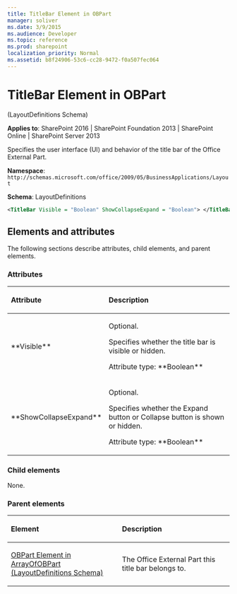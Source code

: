 ```yaml
---
title: TitleBar Element in OBPart
manager: soliver
ms.date: 3/9/2015
ms.audience: Developer
ms.topic: reference
ms.prod: sharepoint
localization_priority: Normal
ms.assetid: b8f24906-53c6-cc28-9472-f0a507fec064
---
```


# TitleBar Element in OBPart 

(LayoutDefinitions Schema)

**Applies to**: SharePoint 2016 | SharePoint Foundation 2013 | SharePoint Online | SharePoint Server 2013

Specifies the user interface (UI) and behavior of the title bar of the Office External Part.

**Namespace**: `http://schemas.microsoft.com/office/2009/05/BusinessApplications/Layout`

**Schema**: LayoutDefinitions

```XML
<TitleBar Visible = "Boolean" ShowCollapseExpand = "Boolean"> </TitleBar>
```

## Elements and attributes

The following sections describe attributes, child elements, and parent elements.

### Attributes

<table>
<colgroup>
<col width="20%" />
<col width="80%" />
</colgroup>
<thead>
<tr class="header">
<th align="left"><p>Attribute</p></th>
<th align="left"><p>Description</p></th>
</tr>
</thead>
<tbody>
<tr class="odd">
<td align="left"><p>**Visible**</p></td>
<td align="left"><p>Optional.</p>
<p>Specifies whether the title bar is visible or hidden.</p>
<p>Attribute type: **Boolean**</p></td>
</tr>
<tr class="even">
<td align="left"><p>**ShowCollapseExpand**</p></td>
<td align="left"><p>Optional.</p>
<p>Specifies whether the Expand button or Collapse button is shown or hidden.</p>
<p>Attribute type: **Boolean**</p></td>
</tr>
</tbody>
</table>

### Child elements

None.

### Parent elements

<table>
<colgroup>
<col width="50%" />
<col width="50%" />
</colgroup>
<thead>
<tr class="header">
<th align="left"><p>Element</p></th>
<th align="left"><p>Description</p></th>
</tr>
</thead>
<tbody>
<tr class="odd">
<td align="left"><p><span sdata="link"><a href="obpart-element-in-arrayofobpart-layoutdefinitions-schema.md">OBPart Element in ArrayOfOBPart (LayoutDefinitions Schema)</a></span></p></td>
<td align="left"><p>The Office External Part this title bar belongs to.</p></td>
</tr>
</tbody>
</table>









